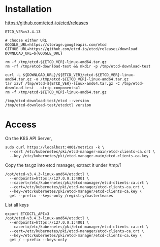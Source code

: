 # Installation

https://github.com/etcd-io/etcd/releases

    ETCD_VER=v3.4.13

    # choose either URL
    GOOGLE_URL=https://storage.googleapis.com/etcd
    GITHUB_URL=https://github.com/etcd-io/etcd/releases/download
    DOWNLOAD_URL=${GOOGLE_URL}

    rm -f /tmp/etcd-${ETCD_VER}-linux-amd64.tar.gz
    rm -rf /tmp/etcd-download-test && mkdir -p /tmp/etcd-download-test

    curl -L ${DOWNLOAD_URL}/${ETCD_VER}/etcd-${ETCD_VER}-linux-amd64.tar.gz -o /tmp/etcd-${ETCD_VER}-linux-amd64.tar.gz
    tar xzvf /tmp/etcd-${ETCD_VER}-linux-amd64.tar.gz -C /tmp/etcd-download-test --strip-components=1
    rm -f /tmp/etcd-${ETCD_VER}-linux-amd64.tar.gz

    /tmp/etcd-download-test/etcd --version
    /tmp/etcd-download-test/etcdctl version

# Access

On the K8S API Server,

    sudo curl https://localhost:4001/metrics -k \
      --cert /etc/kubernetes/pki/etcd-manager-main/etcd-clients-ca.crt \
      --key /etc/kubernetes/pki/etcd-manager-main/etcd-clients-ca.key

Copy the tar.gz into etcd manager, extract it under /tmp/1

    /opt/etcd-v3.4.3-linux-amd64/etcdctl \
      --endpoints=https://127.0.0.1:4001 \
      --cacert=/etc/kubernetes/pki/etcd-manager/etcd-clients-ca.crt \
      --cert=/etc/kubernetes/pki/etcd-manager/etcd-clients-ca.crt \
      --key=/etc/kubernetes/pki/etcd-manager/etcd-clients-ca.key \
      get --prefix --keys-only /registry/masterleases

List all keys

    export ETCDCTL_API=3
    /opt/etcd-v3.4.3-linux-amd64/etcdctl \
      --endpoints=https://127.0.0.1:4001 \
      --cacert=/etc/kubernetes/pki/etcd-manager/etcd-clients-ca.crt \
      --cert=/etc/kubernetes/pki/etcd-manager/etcd-clients-ca.crt \
      --key=/etc/kubernetes/pki/etcd-manager/etcd-clients-ca.key \
      get / --prefix --keys-only


